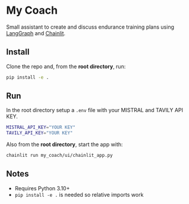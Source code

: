 # My Coach

Small assistant to create and discuss endurance training plans using [LangGraph](https://github.com/langchain-ai/langgraph) and [Chainlit](https://docs.chainlit.io/).

## Install
Clone the repo and, from the **root directory**, run:
```bash
pip install -e .
````
## Run

In the root directory setup a `.env` file with your MISTRAL and TAVILY API KEY.
```bash
MISTRAL_API_KEY="YOUR KEY"
TAVILY_API_KEY="YOUR KEY"
```
Also from the **root directory**, start the app with:
```bash
chainlit run my_coach/ui/chainlit_app.py
```

## Notes

* Requires Python 3.10+
* `pip install -e .` is needed so relative imports work


